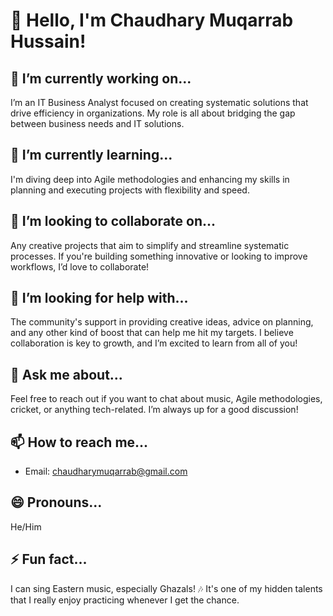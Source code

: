 # 👋 Hello, I'm Chaudhary Muqarrab Hussain!

## 🔭 I’m currently working on...
I’m an IT Business Analyst focused on creating systematic solutions that drive efficiency in organizations. My role is all about bridging the gap between business needs and IT solutions.

## 🌱 I’m currently learning...
I'm diving deep into Agile methodologies and enhancing my skills in planning and executing projects with flexibility and speed.

## 👯 I’m looking to collaborate on...
Any creative projects that aim to simplify and streamline systematic processes. If you're building something innovative or looking to improve workflows, I’d love to collaborate!

## 🤔 I’m looking for help with...
The community's support in providing creative ideas, advice on planning, and any other kind of boost that can help me hit my targets. I believe collaboration is key to growth, and I’m excited to learn from all of you!

## 💬 Ask me about...
Feel free to reach out if you want to chat about music, Agile methodologies, cricket, or anything tech-related. I’m always up for a good discussion!

## 📫 How to reach me...
- Email: chaudharymuqarrab@gmail.com

## 😄 Pronouns...
He/Him

## ⚡ Fun fact...
I can sing Eastern music, especially Ghazals! 🎶 It's one of my hidden talents that I really enjoy practicing whenever I get the chance.

